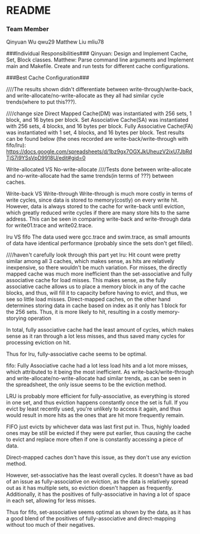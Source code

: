 # README

### Team Member

Qinyuan Wu qwu29
Matthew Liu mliu78

###Individual Responsibilities###
Qinyuan: Design and Implement Cache, Set, Block classes.
Matthew: Parse command line arguments and Implement main and Makefile. Create and run tests for different cache configurations.

###Best Cache Configuration###

////The results shown didn't differentiate between write-through/write-back, and write-allocate/no-write-allocate as they all had similar cycle trends(where to put this???).

////change size
Direct Mapped Cache(DM) was instantiated with 256 sets, 1 block, and 16 bytes per block.
Set Associative Cache(SA) was instantiated with 256 sets, 4 blocks, and 16 bytes per block.
Fully Associative Cache(FA) was instantiated with 1 set, 4 blocks, and 16 bytes per block.
Test results can be found below (the ones recorded are write-back/write-through with fifo/lru):
https://docs.google.com/spreadsheets/d/1bz9gx7OGXJkUheuzV2ixU7JbRdTjS7i9YSsVpD9918U/edit#gid=0

Write-allocated VS No-write-allocate
////Tests done between write-allocate and no-write-allocate had the same trends(in terms of ???) between caches.

Write-back VS Write-through
Write-through is much more costly in terms of write cycles, since data is stored to memory(costly) on every write hit. However, data is always stored to the cache for write-back until eviction, which greatly reduced write cycles if there are many store hits to the same address. This can be seen in comparing write-back and write-through data for write01.trace and write02.trace.

lru VS fifo
The data used were gcc.trace and swim.trace, as small amounts of data have identical performance (probably since the sets don't get filled).

////haven't carefully look through this part yet
lru:
Hit count were pretty similar among all 3 caches, which makes sense, as hits are relatively inexpensive, so there wouldn't be much variation.
For misses, the directly mapped cache was much more inefficient than the set-associative and fully associative cache for load misses.
This makes sense, as the fully associative cache allows us to place a memory block in any of the cache blocks, and thus, will fill it to capacity before having to evict, and thus, we see so little load misses. Direct-mapped caches, on the other hand determines storing data in cache based on index as it only has 1 block for the 256 sets. Thus, it is more likely to hit, resulting in a costly memory-storying operation

In total, fully associative cache had the least amount of cycles, which makes sense as it ran through a lot less misses, and thus saved many cycles for processing eviction on hit.

Thus for lru, fully-associative cache seems to be optimal.

fifo:
Fully Associative cache had a lot less load hits and a lot more misses, which attributed to it being the most inefficient.
As write-back/write-through and write-allocate/no-write-allocate had similar trends, as can be seen in the spreadsheet, the only issue seems to be the eviction method.

LRU is probably more efficient for fully-associative, as everything is stored in one set, and thus eviction happens constantly once the set is full. If you evict by least recently used, you're unlikely to access it again, and thus would result in more hits as the ones that are hit more frequently remain.

FIFO just evicts by whichever data was last first put in. Thus, highly loaded ones may be still be evicted if they were put earlier, thus causing the cache to evict and replace more often if one is constantly accessing a piece of data.

Direct-mapped caches don't have this issue, as they don't use any eviction method.

However, set-associative has the least overall cycles. It doesn't have as bad of an issue as fully-associative on eviction, as the data is relatively spread out as it has multiple sets, so eviction doesn't happen as frequently. Additionally, it has the positives of fully-associative in having a lot of space in each set, allowing for less misses.

Thus for fifo, set-associative seems optimal as shown by the data, as it has a good blend of the positives of fully-associative and direct-mapping without too much of their negatives.
